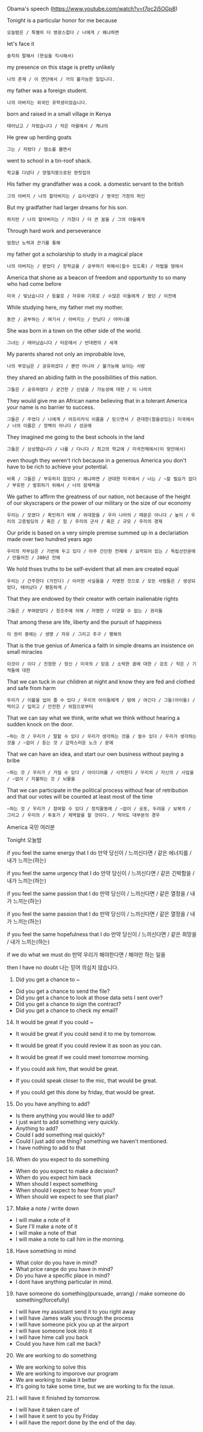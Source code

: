 Obama's speech (https://www.youtube.com/watch?v=t7pc2j5OGp8)

Tonight is a particular honor for me because 
```
오늘밤은 / 특별히 더 영광스럽다 / 나에게 / 왜냐하면
```

let's face it
```
솔직히 말해서 (현실을 직시해서)
```

my presence on this stage is pretty unlikely
```
나의 존재 / 이 연단에서 / 거의 불가능한 일입니다.
```

my father was a foreign student.
```
나의 아버지는 외국인 유학생이었습니다.
```

born and raised in  a small village in Kenya
```
태어났고 / 자랐습니다 / 작은 마을에서 / 케냐의
```

He grew up herding goats
```
그는 / 자랐다 / 염소를 몰면서
```

went to school in a tin-roof shack.
```
학교를 다녔다 / 양철지붕으로된 판잣집의
```

His father my grandfather was a cook. a domestic servant to the british
```
그의 아버지 / 나의 할아버지는 / 요리사였다 / 영국인 가정의 하인
```

But my gradfather had larger dreams for his son.
```
하지만 / 나의 할아버지는 / 가졌다 / 더 큰 꿈을 / 그의 아들에게
```

Through hard work and perseverance
```
엄청난 노력과 끈기를 통해
```
my father got a scholarship to study in a magical place
```
나의 아버지는 / 받았다 / 장학금을 / 공부하기 위해서(할수 있도록) / 마법을 땅에서 
```

America that shone as a beacon of freedom and opportunity to so many who had come before

```
미국 / 빛났습니다 / 등불로 / 자유와 기회로 / 수많은 이들에게 / 왔던 / 이전에
```

While studying here, my father met my mother.
```
동안 / 공부하는 / 여기서 / 아버지는 / 만났다 / 어머니를
```

She was born in a town on the other side of the world.
```
그녀는 / 태어났습니다 / 타운에서 / 반대편의 / 세계
```

My parents shared not only an improbable love,
```
나의 부모님은 / 공유하셨다 / 뿐만 아니라 / 불가능해 보이는 사랑
```

they shared an abiding faith in the possibilities of this nation.
```
그들은 / 공유하였다 / 굳건한 / 신념을 / 가능성에 대한 / 이 나라의
```

They would give me an African name believing that in a tolerant America your name is no barrier to success.
```
그들은 / 주었다 / 나에게 / 아프리카식 이름을 / 믿으면서 / 관대한(참을성있는) 미국에서 / 너의 이름은 / 장벽이 아니다 / 성공에
```

They imagined me going to the best schools in the land 
```
그들은 / 상상했습니다 / 나를 / 다니다 / 최고의 학교에 / 미국전체에서(이 땅안에서)
```

even though they weren't rich because in a generous America you don't have to be rich to achieve your potential.
```
비록 / 그들은 / 부유하지 않았다 / 왜냐하면 / 관대한 미국에서 / 너는 / ~할 필요가 없다 / 부유한 / 발휘하기 위해서 / 너의 잠재력을
```

We gather to affirm the greatness of our nation, not because of the height of our skyscrapers or the power of our military or the size of our economy
```
우리는 / 모였다 / 확인하기 위해 / 위대함을 / 우리 나라의 / 때문은 아니다 / 높이 / 우리의 고층빌딩의 / 혹은 / 힘 / 우리의 군사 / 혹은 / 규모 / 우리의 경제
```

Our pride is based on a very simple premise summed up in a declariation made over two hundred years ago
```
우리의 자부심은 / 기반에 두고 있다 / 아주 간단한 전제에 / 요약되어 있는 / 독립선언문에 / 만들어진 / 200년 전에
```

We hold thses truths to be self-evident that all men are created equal
```
우리는 / 간주한다 (가진다) / 이러한 사실들을 / 자명한 것으로 / 모든 사람들은 / 생성되었다, 태어났다 / 평등하게 / 
```

That they are endowed by their creator with certain inalienable rights
```
그들은 / 부여받았다 / 창조주에 의해 / 자명한 / 이양할 수 없는 / 권리들 
```

That among these are life, liberty and the pursuit of happiness
```
이 권리 중에는 / 생명 / 자유 / 그리고 추구 / 행복의
```

That is the true genius of America a faith in simple dreams an insistence on small miracles
```
이것이 / 이다 / 진정한 / 정신 / 미국의 / 믿음 / 소박한 꿈에 대한 / 강조 / 작은 / 기적들에 대한
```

That we can tuck in our children at night and know they are fed and clothed and safe from harm
```
우리가 / 이불을 덥어 줄 수 있다 / 우리의 아이들에게 / 밤에 / 여긴다 / 그들(아이들) / 먹이고 / 입히고 / 안전한 / 위험으로부터
```

That we can say what we think, write what we think without hearing a sudden knock on the door.
```
~하는 것 / 우리가 / 말할 수 있다 / 우리가 생각하는 것을 / 쓸수 있다 / 우리가 생각하는 것을 / ~없이 / 듣는 것 / 갑작스러운 노크 / 문에
```

That we can have an idea, and start our own business without paying a bribe
```
~하는 것 / 우리가 / 가질 수 있다 / 아이디어를 / 시작한다 / 우리의 / 자신의 / 사업을 / ~없이 / 지불하는 것 / 뇌물을
```

That we can participate in the political process without fear of retribution and that our votes will be counted at least most of the time
```
~하는 것 / 우리가 / 참여할 수 있다 / 정치활동에 / ~없이 / 공포, 두려움 / 보복의 / 그리고 / 우리의 / 투표가 / 제역할을 할 것이다. / 적어도 대부분의 경우
```


















America
국민 여러분

Tonight
오늘밤

if you feel the same energy that I do
만약 당신이 / 느끼신다면 / 같은 에너지를 / 내가 느끼는(하는)

if you feel the same urgency that I do
만약 당신이 / 느끼신다면 / 같은 긴박함을 / 내가 느끼는(하는)

if you feel the same passion that I do
만약 당신이 / 느끼신다면 / 같은 열정을 / 내가 느끼는(하는)

if you feel the same passion that I do
만약 당신이 / 느끼신다면 / 같은 열정을 / 내가 느끼는(하는)

if you feel the same hopefulness that I do
만약 당신이 / 느끼신다면 / 같은 희망을 / 내가 느끼는(하는)

if we do what we must do
만약 우리가 해야한다면 / 해야만 하는 일을

then I have no doubt
나는 믿어 의심치 않습니다.
































1. Did you get a chance to ~
 - Did you get a chance to send the file?
 - Did you get a chance to look at those data sets I sent over?
 - Did you get a chance to sign the contract?
 - Did you get a chance to check my email?
 
14. It would be great if you could ~
 - It would be great if you could send it to me by tomorrow.
 - It would be great if you could review it as soon as you can.
 - It would be great if we could meet tomorrow morning. 
  
 - If you could ask him, that would be great.
 - If you could speak closer to the mic, that would be great.
 - If you could get this done by friday, that would be great.

15. Do you have anything to add?
 - Is there anything you would like to add?
 - I just want to add something very quickly.
 - Anything to add?
 - Could I add something real quickly?
 - Could I just add one thing? something we haven't mentioned.
 - I have nothing to add to that

16. When do you expect to do something
 - When do you expect to make a decision?
 - When do you expect him back
 - When should I expect something
 - When should I expect to hear from you?
 - When should we expect to see that plan?

17. Make a note / write down
 - I will make a note of it
 - Sure I'll make a note of it
 - I will make a note of that
 - I will make a note to call him in the morning.

18. Have something in mind
  - What color do you have in mind?
  - What price range do you have in mind?
  - Do you have a specific place in mind?
  - I dont have anything particular in mind.

19. have someone do something(pursuade, arrang) / make someone do something(forcefully)
  - I will have my assistant send it to you right away
  - I will have James walk you through the process
  - I will have someone pick you up at the airport
  - I will have someone look into it
  - I will have hime call you back
  - Could you have him call me back?
  
20. We are working to do something
  - We are working to solve this
  - We are working to imporove our program
  - We are working to make it better
  - It's going to take some time, but we are working to fix the issue.

21. I will have it finished by tomorrow.
 - I will have it taken care of
 - I will have it sent to you by Friday
 - I will have the report done by the end of the day. 
 
